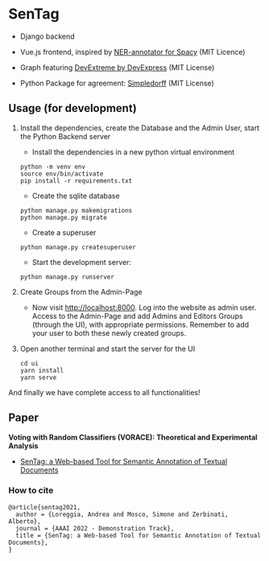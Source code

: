 # SenTag

- Django backend

- Vue.js frontend, inspired by [NER-annotator for Spacy](https://github.com/tecoholic/ner-annotator) (MIT Licence)

- Graph featuring [DevExtreme by DevExpress](https://github.com/DevExpress/devextreme-vue) (MIT License)

- Python Package for agreement: [Simpledorff](https://github.com/LightTag/simpledorff) (MIT License)

## Usage (for development)

1. Install the dependencies, create the Database and the Admin User, start the Python Backend server
    * Install the dependencies in a new python virtual environment
    ```
    python -m venv env
    source env/bin/activate
    pip install -r requirements.txt
    ```

    * Create the sqlite database
    ```
    python manage.py makemigrations
    python manage.py migrate
    ```

    - Create a superuser
    ```
    python manage.py createsuperuser
    ```

    - Start the development server:
    ```
    python manage.py runserver
    ```
    

2. Create Groups from the Admin-Page
    * Now visit [http://localhost:8000](http://localhost:8000). Log into the website as admin user. Access to the Admin-Page and add Admins and Editors Groups (through the UI), with appropriate permissions. Remember to add your user to both these newly created groups.

3. Open another terminal and start the server for the UI

    ```
    cd ui
    yarn install
    yarn serve
    ```

And finally we have complete access to all functionalities!

## Paper
**Voting with Random Classifiers (VORACE): Theoretical and Experimental Analysis**
* [SenTag: a Web-based Tool for Semantic Annotation of Textual Documents]()

### How to cite
```
@article{sentag2021,
  author = {Loreggia, Andrea and Mosco, Simone and Zerbinati, Alberto},
  journal = {AAAI 2022 - Demonstration Track},
  title = {SenTag: a Web-based Tool for Semantic Annotation of Textual Documents},
}
```